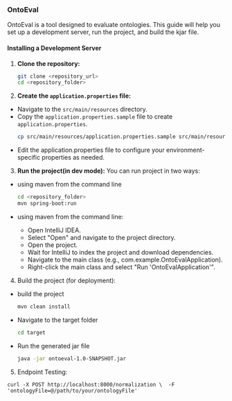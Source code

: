 ### OntoEval

OntoEval is a tool designed to evaluate ontologies. This guide will help you set up a development server, run the project, and build the kjar file.

#### Installing a Development Server

1. **Clone the repository:**
   ```sh
   git clone <repository_url>
   cd <repository_folder>

2. **Create the `application.properties` file:**

- Navigate to the `src/main/resources` directory.
- Copy the `application.properties.sample` file to create `application.properties`.
  ```sh
  cp src/main/resources/application.properties.sample src/main/resources/application.properties
- Edit the application.properties file to configure your environment-specific properties as needed.

3. **Run the project(in dev mode):**
   You can run project in two ways:
- using maven from the command line
   ```sh
   cd <repository_folder>
   mvn spring-boot:run

- using maven from the command line:

    - Open IntelliJ IDEA.
    - Select "Open" and navigate to the project directory.
    - Open the project.
    - Wait for IntelliJ to index the project and download dependencies.
    - Navigate to the main class (e.g., com.example.OntoEvalApplication).
    - Right-click the main class and select "Run 'OntoEvalApplication'".

4. Build the project (for deployment):

- build the project
   ```sh
   mvn clean install

- Navigate to the target folder
   ```sh
   cd target

- Run the generated jar file
   ```sh
   java -jar ontoeval-1.0-SNAPSHOT.jar

5. Endpoint Testing:
  ```
  curl -X POST http://localhost:8000/normalization \  -F 'ontologyFile=@/path/to/your/ontologyFile'
